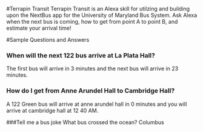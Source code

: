 #Terrapin Transit
Terrapin Transit is an Alexa skill for utilzing and building upon the NextBus app for the University of Maryland Bus System. Ask Alexa when the next bus is coming, how to get from point A to point B, and estimate your arrival time!

#Sample Questions and Answers
### When will the next 122 bus arrive at La Plata Hall?
The first bus will arrive in 3 minutes and the next bus will arrive in 23 minutes.

### How do I get from Anne Arundel Hall to Cambridge Hall?
A 122 Green bus will arrive at anne arundel hall in 0 minutes and you will arrive at cambridge hall at 12 40 AM.

###Tell me a bus joke
What bus crossed the ocean? Columbus
